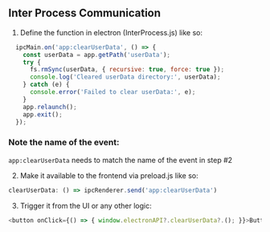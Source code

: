 ## Inter Process Communication
1. Define the function in electron (InterProcess.js) like so:
```javascript
  ipcMain.on('app:clearUserData', () => {
    const userData = app.getPath('userData');
    try {
      fs.rmSync(userData, { recursive: true, force: true });
      console.log('Cleared userData directory:', userData);
    } catch (e) {
      console.error('Failed to clear userData:', e);
    }
    app.relaunch();
    app.exit();
  });
  ```
  ### Note the name of the event:
`app:clearUserData` needs to match the name of the event in step #2

2. Make it available to the frontend via preload.js like so:
```javascript
clearUserData: () => ipcRenderer.send('app:clearUserData')
```

3. Trigger it from the UI or any other logic:
```javascript
<button onClick={() => { window.electronAPI?.clearUserData?.(); }}>Button</button>
 ```